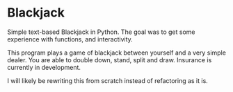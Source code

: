 # Blackjack
Simple text-based Blackjack in Python. The goal was to get some experience with functions, and interactivity.

This program plays a game of blackjack between yourself and a very simple dealer. You are able to double down, stand, split and draw. Insurance is currently in development.

I will likely be rewriting this from scratch instead of refactoring as it is.
